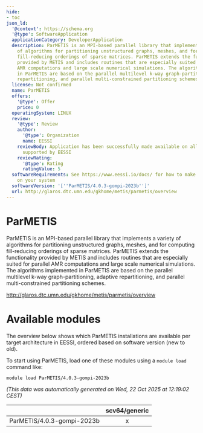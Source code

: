 ```yaml
---
hide:
- toc
json_ld:
  '@context': https://schema.org
  '@type': SoftwareApplication
  applicationCategory: DeveloperApplication
  description: ParMETIS is an MPI-based parallel library that implements a variety
    of algorithms for partitioning unstructured graphs, meshes, and for computing
    fill-reducing orderings of sparse matrices. ParMETIS extends the functionality
    provided by METIS and includes routines that are especially suited for parallel
    AMR computations and large scale numerical simulations. The algorithms implemented
    in ParMETIS are based on the parallel multilevel k-way graph-partitioning, adaptive
    repartitioning, and parallel multi-constrained partitioning schemes.
  license: Not confirmed
  name: ParMETIS
  offers:
    '@type': Offer
    price: 0
  operatingSystem: LINUX
  review:
    '@type': Review
    author:
      '@type': Organization
      name: EESSI
    reviewBody: Application has been successfully made available on all architectures
      supported by EESSI
    reviewRating:
      '@type': Rating
      ratingValue: 5
  softwareRequirements: See https://www.eessi.io/docs/ for how to make EESSI available
    on your system
  softwareVersion: '[''ParMETIS/4.0.3-gompi-2023b'']'
  url: http://glaros.dtc.umn.edu/gkhome/metis/parmetis/overview
---
```


ParMETIS
========


ParMETIS is an MPI-based parallel library that implements a variety of algorithms for partitioning unstructured graphs, meshes, and for computing fill-reducing orderings of sparse matrices. ParMETIS extends the functionality provided by METIS and includes routines that are especially suited for parallel AMR computations and large scale numerical simulations. The algorithms implemented in ParMETIS are based on the parallel multilevel k-way graph-partitioning, adaptive repartitioning, and parallel multi-constrained partitioning schemes.

http://glaros.dtc.umn.edu/gkhome/metis/parmetis/overview
# Available modules


The overview below shows which ParMETIS installations are available per target architecture in EESSI, ordered based on software version (new to old).

To start using ParMETIS, load one of these modules using a `module load` command like:

```shell
module load ParMETIS/4.0.3-gompi-2023b
```

*(This data was automatically generated on Wed, 22 Oct 2025 at 12:19:02 CEST)*

| |scv64/generic|
| :---: | :---: |
|ParMETIS/4.0.3-gompi-2023b|x|
